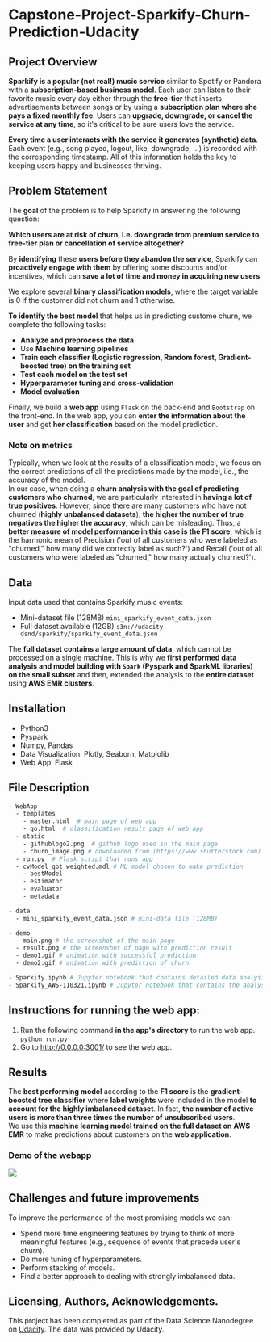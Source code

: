 # Capstone-Project-Sparkify-Churn-Prediction-Udacity

## Project Overview

**Sparkify is a popular (not real!) music service** similar to Spotify or Pandora with a **subscription-based business model**. Each user can listen to their favorite music every day either through the **free-tier** that inserts advertisements between songs or by using a **subscription plan where she pays a fixed monthly fee**. Users can **upgrade, downgrade, or cancel the service at any time**, so it's critical to be sure users love the service.

**Every time a user interacts with the service it generates (synthetic) data**. Each event (e.g., song played, logout, like, downgrade, ...) is recorded with the corresponding timestamp. All of this information holds the key to keeping users happy and businesses thriving.

## Problem Statement

The **goal** of the problem is to help Sparkify in answering the following question:<br>

**Which users are at risk of churn, i.e. downgrade from premium service to free-tier plan or cancellation of service altogether?**

By **identifying** these **users before they abandon the service**, Sparkify can **proactively engage with them** by offering some discounts and/or incentives, which can **save a lot of time and money in acquiring new users**.

We explore several **binary classification models**, where the target variable is 0 if the customer did not churn and 1 otherwise.

**To identify the best model** that helps us in predicting custome churn, we complete the following tasks: <br>

- **Analyze and preprocess the data**
- Use **Machine learning pipelines**
- **Train each classifier (Logistic regression, Random forest, Gradient-boosted tree) on the training set**
- **Test each model on the test set**
- **Hyperparameter tuning and cross-validation**
- **Model evaluation**

Finally, we build a **web app** using `Flask` on the back-end and `Bootstrap` on the front-end.
In the web app, you can **enter the information about the user** and get **her classification** based on the model prediction.

### Note on metrics

Typically, when we look at the results of a classification model, we focus on the correct predictions of all the predictions made by the model, i.e., the accuracy of the model.<br>
In our case, when doing a **churn analysis with the goal of predicting customers who churned**, we are particularly interested in **having a lot of true positives**. However, since there are many customers who have not churned (**highly unbalanced datasets**), **the higher the number of true negatives the higher the accuracy**, which can be misleading. Thus, a **better measure of model performance in this case is the F1 score**, which is the harmonic mean of Precision ('out of all customers who were labeled as "churned," how many did we correctly label as such?') and Recall ('out of all customers who were labeled as "churned," how many actually churned?').

## Data

Input data used that contains Sparkify music events:<br>
- Mini-dataset file (128MB) `mini_sparkify_event_data.json`
- Full dataset available (12GB) `s3n://udacity-dsnd/sparkify/sparkify_event_data.json`

The **full dataset contains a large amount of data**, which cannot be processed on a single machine. This is why we **first performed data analysis and model building with `Spark` (Pyspark and SparkML libraries) on the small subset** and then, extended the analysis to the **entire dataset** using **AWS EMR clusters**.

## Installation

* Python3
* Pyspark
* Numpy, Pandas
* Data Visualization: Plotly, Seaborn, Matplolib
* Web App: Flask 


## File Description

```bash
- WebApp
  - templates
    - master.html  # main page of web app
    - go.html  # classification result page of web app
  - static
    - githublogo2.png  # github logo used in the main page
    - churn_image.png # downloaded from (https://www.shutterstock.com)
  - run.py  # Flask script that runs app
  - cvModel_gbt_weighted.mdl # ML model chosen to make prediction
    - bestModel
    - estimator
    - evaluator
    - metadata

- data
  - mini_sparkify_event_data.json # mini-data file (128MB)

- demo
  - main.png # the screenshot of the main page
  - result.png # the screenshot of page with prediction result
  - demo1.gif # animation with successful prediction
  - demo2.gif # animation with prediction of churn

- Sparkify.ipynb # Jupyter notebook that contains detailed data analysis and model building with Spark (Pyspark and SparkML libraries) run on the small subset
- Sparkify_AWS-110321.ipynb # Jupyter notebook that contains the analysis run using the full available dataseton AWS EMR
```
## Instructions for running the web app:

1. Run the following command **in the app's directory** to run the web app. `python run.py`
2. Go to http://0.0.0.0:3001/ to see the web app.

## Results

The **best performing model** according to the **F1 score** is the **gradient-boosted tree classifier** where **label weights** were included in the model **to account for the highly imbalanced dataset**. In fact, **the number of active users is more than three times the number of unsubscribed users**.  <br>
We use this **machine learning model trained on the full dataset on AWS EMR** to make predictions about customers on the **web application**. 

### Demo of the webapp

![](demo_webapp)


## Challenges and future improvements

To improve the performance of the most promising models we can: <br>

- Spend more time engineering features by trying to think of more meaningful features (e.g., sequence of events that precede user's churn).
- Do more tuning of hyperparameters.
- Perform stacking of models.
- Find a better approach to dealing with strongly imbalanced data.


## Licensing, Authors, Acknowledgements.

This project has been completed as part of the Data Science Nanodegree on [Udacity](www.udacity.com). The data was provided by Udacity.
